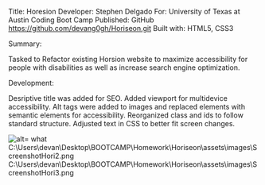 Title: Horesion
Developer: Stephen Delgado
For: University of Texas at Austin Coding Boot Camp
Published: GitHub https://github.com/devang0gh/Horiseon.git
Built with: HTML5, CSS3



Summary:

Tasked to Refactor existing Horsion website to maximize accessibility for people with disabilities as well as increase search engine optimization. 


Development:

Desriptive title was added for SEO. Added viewport for multidevice accessibility. Alt tags were added to images and replaced elements with semantic elements for accessibility. Reorganized class and ids to follow standard structure.  Adjusted text in CSS to better fit screen changes.



![alt= what](assets/images/ScreenshotHori1.png)
C:\Users\devan\Desktop\BOOTCAMP\Homework\Horiseon\assets\images\ScreenshotHori2.png
C:\Users\devan\Desktop\BOOTCAMP\Homework\Horiseon\assets\images\ScreenshotHori3.png

